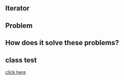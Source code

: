 ## Iterator

## Problem

## How does it solve these problems?

## class test
[click here](../../../../../../../src/test/java/com/andeerlb/gof/iterator/InteratorTest.java)